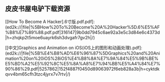 ## 皮皮书屋电驴下载资源 

[The Definitive Guide to ImageMagick.pdf]: (ed2k://|file|The%20Definitive%20Guide%20to%20ImageMagick.pdf|13785751|d57ea7c6b251015ca05eb994b9f0b63a|h=uljbju6jvndivyfdttwi26vkroadxi76|/)

[Green IT.pdf]: (ed2k://|file|Green%20IT.pdf|4564802|3d0bcb19a568a58f6ff09996ca8d04ad|h=o33twfgjatbuq5pyc57jdqwrwsrlifjz|/)

[ComputerSystem A Programer Perspective beta.pdf]: (ed2k://|file|ComputerSystem%20A%20Programer%20Perspective%20beta.pdf|3484207|fa5104b92f423e2fb747ad6b09ba6879|h=dr5ojxkcwshz3j4x4rdptrzv6z2man6t|/)

[Professional iPhone and iPod touch Programming.pdf]: (ed2k://|file|Professional%20iPhone%20and%20iPod%20touch%20Programming.pdf|6557537|bdd8183634ec64e24c507f90b30a8358|h=ciqxcjymjmis4dgiyucqedlmkbzpqowm|/)

[SQL Server Execution Plans.pdf]: (ed2k://|file|SQL%20Server%20Execution%20Plans.pdf|12786148|b8d2bf6da5b9705c9eb02cb0795d72e5|h=we5bbtosfgqtr3h5rzgq6igm4k7rqxal|/)

[Java编程精选集锦.pdf]: (ed2k://|file|Java%E7%BC%96%E7%A8%8B%E7%B2%BE%E9%80%89%E9%9B%86%E9%94%A6.pdf|28404162|4ed3f5b8998c276437e0c10ad99e5bb5|h=nnrdo5exlpyvhnv6bmqwlgbvoersrilu|/)

[CFA Note Lever 2, 2009, Vol 1.pdf]: (ed2k://|file|CFA%20Note%20Lever%202%2C%202009%2C%20Vol%201.pdf|2730021|a8c49314506fd56989dc37f895f6e93c|h=nrrscdizk57cxkh4yduwrh675xxsi74y|/)

[Mac OS X Lion Bible.pdf]: (ed2k://|file|Mac%20OS%20X%20Lion%20Bible.pdf|17094302|465c2ceb02ceafa55cab0f49b05a7df3|h=zr3al45pfnc346fna62mi5fgorb32kap|/)

[HTML5 and JavaScript Projects.pdf]: (ed2k://|file|HTML5%20and%20JavaScript%20Projects.pdf|30886302|4fee16bf47f7e06e534b4a5d6b0de869|h=52t6xclhzhqcnfcl5x6ldox25mo2gomm|/)

[Windows 7 Administrator’s Pocket Consultant.pdf]: (ed2k://|file|Windows%207%20Administrator%E2%80%99s%20Pocket%20Consultant.pdf|10855989|3a6559b8560bd969a443ae58ef634e42|h=4cvaspqpjlm555msdnqqs26xycmwrumd|/)

[Design Patterns.pdf]: (ed2k://|file|Design%20Patterns.pdf|26107761|4e9e586f284826e023ade37dc116199f|h=rlln6j3a7oqyvf5vvdflwg2whydcqob2|/)

[数值分析.pdf]: (ed2k://|file|%E6%95%B0%E5%80%BC%E5%88%86%E6%9E%90.pdf|1262260|f7d50e7ba0ffd53887660701ece68d10|h=bqjhgugetll7fzymvfxn37twtdunkjah|/)

[SQL 反模式 中文版.pdf]: (ed2k://|file|SQL%20%E5%8F%8D%E6%A8%A1%E5%BC%8F%20%E4%B8%AD%E6%96%87%E7%89%88.pdf|33558996|b828a8c8ebebb117399d967ba428476f|h=ynjdidjknuatnlygfwri3mw2loxfwwuh|/)

[High-Altitude Platforms for Wireless Communications.pdf]: (ed2k://|file|High-Altitude%20Platforms%20for%20Wireless%20Communications.pdf|3286935|d102188e6f0f298dd0aa39ffbd0e63ab|h=fy4jnp6cnxnjcv2m5rgctwvgvze2mxnq|/)

[Abstract and Concrete Categories_ The Joy of Cats.pdf]: (ed2k://|file|Abstract%20and%20Concrete%20Categories_%20The%20Joy%20of%20Cats.pdf|4421532|95aff73329d92a86e9e6d4847cfa46f3|h=3cwvzaujwykk6obkaouhfqov2k2x576m|/)

[Mastering Algorithms with C (EPUB).pdf]: (ed2k://|file|Mastering%20Algorithms%20with%20C%20%28EPUB%29.pdf|4091713|af8a17e55660e4247721823608ae593d|h=6xlio5iqhchxv6kj3c4tz5bujvsh5zvs|/)

[Android Native Development Kit Cookbook.pdf]: (ed2k://|file|Android%20Native%20Development%20Kit%20Cookbook.pdf|7176167|1838c82025294194a176510f941dbf8d|h=ceoaz7g2ljavts6dxeqwfmi3noydwkko|/)

[R语言实战文字版.pdf]: (ed2k://|file|R%E8%AF%AD%E8%A8%80%E5%AE%9E%E6%88%98%E6%96%87%E5%AD%97%E7%89%88.pdf|24067996|3b4b0e0878857389ddd09a10328ae001|h=k67m6ras2c4ha5fvnvviiymgsh6wguec|/)

[Accelerated C# 2010.pdf]: (ed2k://|file|Accelerated%20C%23%202010.pdf|7176766|d8e68a925bcc7bd54cf3cbb2381858c9|h=36bp2dd3w5giykz4knvhk7rx3vyokgay|/)

[Parallel Genetic Algorithms.pdf]: (ed2k://|file|Parallel%20Genetic%20Algorithms.pdf|2039876|a4cf118fcbd46794ac037fb6e51eeca5|h=d3xuwlmkhwx2mycb2l4ygfosrrl6bkzj|/)

[Common Lisp.pdf]: (ed2k://|file|Common%20Lisp.pdf|1055030|03addad580322bcec3ce4da65a59f63b|h=3kdky6wuk3wxgv6izx23fjvsxfw4srzd|/)

[Jenkins_ The Definitive Guide.pdf]: (ed2k://|file|Jenkins_%20The%20Definitive%20Guide.pdf|23282357|a8f50e11fc98980a304934262db9aa3e|h=pf4aqj752dmxwxhx5krtwokifwipjfzp|/)

[Semistructured Database Design.pdf]: (ed2k://|file|Semistructured%20Database%20Design.pdf|6506512|79e70e6ef830f3beae0db1ea16a249c9|h=gofbcwpgo3to3d644mnmq6dfhvhtntiv|/)

[Thinking in Java 4th Edition.pdf]: (ed2k://|file|Thinking%20in%20Java%204th%20Edition.pdf|4834569|0127c6df53a8780144edf10e336cb14c|h=w4kgzwfprjtplp3d4za22xpvumcgn43w|/)

[Hacking VoIP.chm]: (ed2k://|file|Hacking%20VoIP.chm|8685114|0b45c92a75c0cf2fbd192bdc147e5e89|h=lmuvqs7xyyy6uvqoxcirzw2fyijupepg|/)

[Windows 7 For Seniors For Dummies.pdf]: (ed2k://|file|Windows%207%20For%20Seniors%20For%20Dummies.pdf|19482539|5abd1caec084270e8ee2e97cb9e6ab62|h=fzbh6xipnsm236u2jdwn3afx3cfdzsym|/)

[Microsoft® .NET_ Architecting Applications for the Enterprise.chm]: (ed2k://|file|Microsoft%C2%AE%20.NET_%20Architecting%20Applications%20for%20the%20Enterprise.chm|2680370|1b5ed2e0fa66844caca4a65482d7f98a|h=5iga3jdhwrv2jfnkwjb2detikz45lrqt|/)

[Visual Studio Tools for Office 2007.pdf]: (ed2k://|file|Visual%20Studio%20Tools%20for%20Office%202007.pdf|14057944|184a2fd0e4dfaa45ee1e3dbeacf3d2d3|h=dyu56jd5pse5ibhsnqsa4vgqabfhlczu|/)

[Computer Architecture_ A Quantitative Approach.pdf]: (ed2k://|file|Computer%20Architecture_%20A%20Quantitative%20Approach.pdf|5058799|1347d5cf004ed5dcc74d2a49f2cf7261|h=h6miv53msdndd2hbuzttog3uomdzxuhz|/)

[PHP for Absolute Beginners.pdf]: (ed2k://|file|PHP%20for%20Absolute%20Beginners.pdf|7663691|10b47f20bce8d187f5925fc0baf2941d|h=uwu4zz7h3yopp6m7uyi7sm67lwyjau4p|/)

[揭开编程的核心奥秘.pdf]: (ed2k://|file|%E6%8F%AD%E5%BC%80%E7%BC%96%E7%A8%8B%E7%9A%84%E6%A0%B8%E5%BF%83%E5%A5%A5%E7%A7%98.pdf|1034614|a156e5197899401dcbff40100931b6ce|h=hhjov5t4jxwa2azq47oh4e7w5wn7bemc|/)

[Administering Data Centers_ Servers, Storage, and Voice over IP.pdf]: (ed2k://|file|Administering%20Data%20Centers_%20Servers%2C%20Storage%2C%20and%20Voice%20over%20IP.pdf|17535433|f74d87fc2070075f9b35a3cf6ec05b6b|h=l2ftmpngwx4mclvjtianyn7vzwpvlkgs|/)

[[How To Become A Hacker].6寸版.pdf.pdf]: (ed2k://|file|%5BHow%20To%20Become%20A%20Hacker%5D.6%E5%AF%B8%E7%89%88.pdf.pdf|316147|9b0dd7945c6ae92a3e5c3d84e6c4373d|h=zhqkp2t5moe6uayrk6sh3dvgafr7gv2h|/)

[Objective-C基础教程.pdf]: (ed2k://|file|Objective-C%E5%9F%BA%E7%A1%80%E6%95%99%E7%A8%8B.pdf|32375366|3b6aa4de7a75354ce9074a9fabfef124|h=wvifftrycvbsmaov3xzikrvsjs5x2tco|/)

[[中文]Graphics and Animation on iOS(iOS上的图形和动画处理).pdf]: (ed2k://|file|%5B%E4%B8%AD%E6%96%87%5DGraphics%20and%20Animation%20on%20iOS%28iOS%E4%B8%8A%E7%9A%84%E5%9B%BE%E5%BD%A2%E5%92%8C%E5%8A%A8%E7%94%BB%E5%A4%84%E7%90%86%29.pdf|5257862|152f4887f0450d89063972f6eb828a3b|h=cyktdkqvv4bm65cfh3tzc4jyrx7v7rtv|/)

[中国房地产投资手册 – 德勤.pdf]: (ed2k://|file|%E4%B8%AD%E5%9B%BD%E6%88%BF%E5%9C%B0%E4%BA%A7%E6%8A%95%E8%B5%84%E6%89%8B%E5%86%8C%20%E2%80%93%20%E5%BE%B7%E5%8B%A4.pdf|973723|b6747aec8ec36767c15cfb4818ab7f7b|h=zbvhd5q6mf5cteqxho2glviwyx6wi73r|/)

[黑客攻防实战编程.pdf]: (ed2k://|file|%E9%BB%91%E5%AE%A2%E6%94%BB%E9%98%B2%E5%AE%9E%E6%88%98%E7%BC%96%E7%A8%8B.pdf|36801082|1b2bfc3c0b56bc346898b0f4ad17bafb|h=mn5fx7cigmpdcqeugm33geyt7ka75xhk|/)

[XNA Game Studio 4.0 Programming.pdf]: (ed2k://|file|XNA%20Game%20Studio%204.0%20Programming.pdf|24012747|5c7ff427e0f194993f7d0c52dad11be2|h=l5hvzb2oqblg5mc6o75o57pupevtc25q|/)

[JavaScript Bible,5th Edition.pdf]: (ed2k://|file|JavaScript%20Bible%2C5th%20Edition.pdf|25325592|62b08addbfe40d4527c923f846261af2|h=7ddbrsplng73yrz4xiqs2mklqqey7uyo|/)

[Cracking the Coding Interview, 4th Edition.pdf]: (ed2k://|file|Cracking%20the%20Coding%20Interview%2C%204th%20Edition.pdf|2625261|50933f539b6a1a132f005c3eec88c469|h=nc3lhgbbbgiufo54ytvyfkgt6vx67mvn|/)

[Professional Visual Studio 2005 Team System.chm]: (ed2k://|file|Professional%20Visual%20Studio%202005%20Team%20System.chm|33586776|6f8828ccb8348cdadb13aef9dff6e1cd|h=qwqmy4qtjetxa7kkfx65jzdf2bvfhcae|/)

[Modern JavaScript_ Develop and Design.pdf]: (ed2k://|file|Modern%20JavaScript_%20Develop%20and%20Design.pdf|13333215|8cde0341d458db918b89e5ba9949c958|h=cvd6vgf6rcftetrm3sz7ogajdv6efwio|/)

[ASP .Net 2.0_A Developer’s Notebook 1st Edition.chm]: (ed2k://|file|ASP%20.Net%202.0_A%20Developer%E2%80%99s%20Notebook%201st%20Edition.chm|6327666|271149ac6afc21d06a9f95cd1e5203a3|h=aaihj2rue4suyq3agjhtiio564ctfm3n|/)

[4G LTE_LTE-Advanced for Mobile Broadband.pdf]: (ed2k://|file|4G%20LTE_LTE-Advanced%20for%20Mobile%20Broadband.pdf|21074274|28a72f3caca8991df1f9feb799a4fad5|h=lh35shs5wfs4wer6bi4o4nwx6szbbgsp|/)

[Pro SharePoint Migration_ Moving from MOSS 2007 to SharePoint Server 2010.pdf]: (ed2k://|file|Pro%20SharePoint%20Migration_%20Moving%20from%20MOSS%202007%20to%20SharePoint%20Server%202010.pdf|6147168|e552d5cce73a4636ce8dbdcb1d5e8e1b|h=uwshy6bck3qqwj3yz5tm55yo6dwutm55|/)

[Oracle Database 11g New Features.pdf]: (ed2k://|file|Oracle%20Database%2011g%20New%20Features.pdf|7334305|520223dc27c182807ee89b9cff96e450|h=3msuovsisoyjfv5ehukkfr6lud36xbxr|/)

[Fault-Tolerant IP and MPLS Networks.chm]: (ed2k://|file|Fault-Tolerant%20IP%20and%20MPLS%20Networks.chm|7859131|faf9a059a340268271fe0270169cc423|h=6a6pbu3bz7na6ss2puaqjhoad6e23m7g|/)

[AutoCAD Civil 3D 2014 Essentials.pdf]: (ed2k://|file|AutoCAD%20Civil%203D%202014%20Essentials.pdf|28077880|bde8b5cde8d34a90f4f39c4aa41d50f3|h=cmabcykvrxw7dqfqq542anzdqqnamktg|/)

[Designing for the Social Web.pdf]: (ed2k://|file|Designing%20for%20the%20Social%20Web.pdf|10554058|ebe978164d132ce0444c7f12423e58ae|h=yztxmmshauljxa2ydzmustozgl7ott7y|/)

[FoundationsOfProgramming.pdf]: (ed2k://|file|FoundationsOfProgramming.pdf|1336264|f1001dc9143e4660898388d3db62c372|h=yvvsrdviyermsimvb6r2z7wdk2jgbfyj|/)

[Accounting for Managers.pdf]: (ed2k://|file|Accounting%20for%20Managers.pdf|3179955|e3980598313793c20ddf663c0f130749|h=zz7y6x2ty623l4efjyj5dqzxjrbuohix|/)

[C++标准程序库.pdf]: (ed2k://|file|C%2B%2B%E6%A0%87%E5%87%86%E7%A8%8B%E5%BA%8F%E5%BA%93.pdf|22332595|48199ceac5a54941adba38c8294773be|h=lxh3lteh2jyjlmykzqkyqjakce2v72wa|/)

[Build Mobile Websites and Apps for Smart Devices.pdf]: (ed2k://|file|Build%20Mobile%20Websites%20and%20Apps%20for%20Smart%20Devices.pdf|9665130|c00716aaa5e8e4713a2a77ebe4aaaead|h=n4ulxl64mpxwbz6jjjs3auepkjiegcvs|/)

[Securing SQL Server.pdf]: (ed2k://|file|Securing%20SQL%20Server.pdf|4634260|5c1ea53462f6fcb0ceae8ca1581a0408|h=3hriws46xgkswclqnptij5ocius5v3xx|/)

[SystemTap Beginners Guide.pdf]: (ed2k://|file|SystemTap%20Beginners%20Guide.pdf|665312|fadaba81a2ed8254bf3b444a89d2b183|h=t3wgn2tai7546hxlt72zkgzpjr4g3p5e|/)

[Practical Matlab Basics for Engineers.pdf]: (ed2k://|file|Practical%20Matlab%20Basics%20for%20Engineers.pdf|21245138|3e764d5af75453c6a8295bb8f4284933|h=5e4een3djj7qfhnhfgfv2up5l424l4ml|/)

[Raspberry Pi Cookbook.pdf]: (ed2k://|file|Raspberry%20Pi%20Cookbook.pdf|13201936|79acfef025e5fdbb0a16ba0b26e21f9e|h=eljfnnlrlqz3qs32lsu5t4fkxptzq2ib|/)

[JavaScript_ The Good Parts.pdf]: (ed2k://|file|JavaScript_%20The%20Good%20Parts.pdf|6061574|7c3eb9aabf00336a1f7b72c31a56e66a|h=xbpaoir3f3acse7jalcsbgqx6t3albv6|/)

[High-Speed Digital Design_ A Handbook of Black Magic.pdf]: (ed2k://|file|High-Speed%20Digital%20Design_%20A%20Handbook%20of%20Black%20Magic.pdf|19646323|7c6abc9c22d3de0968cbfb611c06e3e4|h=qtmbstqtrn4hr4j5cpsqpm42ofy32cas|/)

[Perfect Phrases for Professional Networking.pdf]: (ed2k://|file|Perfect%20Phrases%20for%20Professional%20Networking.pdf|761097|77aa7bbfd6391604a33341a1ca83a9cc|h=lwqynjoluvgiwh43jq3vojcjx4azfvly|/)

[Beginning iPad Development for iPhone Developers.pdf]: (ed2k://|file|Beginning%20iPad%20Development%20for%20iPhone%20Developers.pdf|9172804|7e42719686e26806e5df95e56c5645bf|h=lnbfb7d3qzz5xlnejvexmssykvypejft|/)

[深入浅出密码学.pdf]: (ed2k://|file|%E6%B7%B1%E5%85%A5%E6%B5%85%E5%87%BA%E5%AF%86%E7%A0%81%E5%AD%A6.pdf|43125351|ad0edc99b0a368f3df7cbe4c562dedba|h=ap6kw5l4nxeeoimcexa22stk7ailzxp3|/)

[C++ Tip-of-the-Day.zip]: (ed2k://|file|C%2B%2B%20Tip-of-the-Day.zip|1947247|aeb23a4568b609af5d6a756ccac72ec6|h=vpdiwvcwmvks5nkyld5ywrbyqllovjmt|/)

[Web Marketing for the Music Business.pdf]: (ed2k://|file|Web%20Marketing%20for%20the%20Music%20Business.pdf|8220985|9aab0717fbb2e2b9fac8dd211cda4f43|h=ywimq2twdveuu5o5mdajcopio667cevg|/)

[Facebook Marketing_ An Hour a Day.pdf]: (ed2k://|file|Facebook%20Marketing_%20An%20Hour%20a%20Day.pdf|8320470|997cccacad869d9ac066dc4f8c83dc5f|h=rneoifv3fys5iidyfllllhem5nch4tfn|/)

[The Art of Hardware Architecture_ Design Methods and Technique for Digital Circuits.pdf]: (ed2k://|file|The%20Art%20of%20Hardware%20Architecture_%20Design%20Methods%20and%20Technique%20for%20Digital%20Circuits.pdf|2437004|7c000babee348efea64a279d8feece74|h=de7ssctagtg4kzv5f3rpgwb77223xb37|/)

[Beginning SharePoint 2013 Development.pdf]: (ed2k://|file|Beginning%20SharePoint%202013%20Development.pdf|21135135|4e41ad9349018a032b4215cbf381b251|h=m3grn4lmcjqvkuv6iihqxtuufdrqhnzh|/)

[Netcat Power Tools.pdf]: (ed2k://|file|Netcat%20Power%20Tools.pdf|10846892|c2d7acc93aa16bbaedd1342b86ab8a6b|h=hqh3u54saqoz4t6m3mjg4f3bw3vd4noy|/)

[Node.js In Action (MEAP).pdf]: (ed2k://|file|Node.js%20In%20Action%20%28MEAP%29.pdf|816293|e08c55f1a0561ccf003ee7769ff7ee54|h=g53sjn4pwihkhwf263o7stih3x2c6nnh|/)

[Continuous Integration Improving Software Quality and Reducing Risk.pdf]: (ed2k://|file|Continuous%20Integration%20Improving%20Software%20Quality%20and%20Reducing%20Risk.pdf|5299656|b9e446780f3e545b5419c2fe4a0695d9|h=s4pgxz4s7sdqoccnk3r5lgw7qfkcaup2|/)

[Deploying Windows 7_ Essential Guidance.pdf]: (ed2k://|file|Deploying%20Windows%207_%20Essential%20Guidance.pdf|6808870|d0b3178ad4c4ac61b3c026e18b3fb4d9|h=gk272ktmmzonpnqoq2owjrkqepgyh6b5|/)

[Java Servlet Programming, 2nd Edition.chm]: (ed2k://|file|Java%20Servlet%20Programming%2C%202nd%20Edition.chm|2312686|c2278f5d541c89f4a3ab6e0c0a7cd35d|h=kmzseia44wyxcziwxahk2a2vzq267qyj|/)

[The Web Testing Companion_ The Insider’s Guide to Efficient and Effective Tests.chm]: (ed2k://|file|The%20Web%20Testing%20Companion_%20The%20Insider%E2%80%99s%20Guide%20to%20Efficient%20and%20Effective%20Tests.chm|8703377|cf42cba64ff55d17a634f1b7cb926094|h=beemh42zm6czvs23hs6cu77ksa5soavz|/)

[Junit in action 第二版.pdf]: (ed2k://|file|Junit%20in%20action%20%E7%AC%AC%E4%BA%8C%E7%89%88.pdf|5355507|4985da276fb5657ff0fdbe46bd104570|h=ink7uodhfvlfm5jgrtcavwcys32n74cm|/)

[Professional Apache Tomcat 6.pdf]: (ed2k://|file|Professional%20Apache%20Tomcat%206.pdf|16098287|989c643fcad333ec13211841f7571630|h=o2wgedpzmwtfc5pe2ynlk56uidsl7vqz|/)

[Globus Toolkit 4_ Programming Java Services.pdf]: (ed2k://|file|Globus%20Toolkit%204_%20Programming%20Java%20Services.pdf|6461268|0e7f90ece540046c684a042940c52523|h=nebbcqtwxqcgfwttzde5ghooexm4zcxx|/)

[HTML5与CSS3设计模式.pdf]: (ed2k://|file|HTML5%E4%B8%8ECSS3%E8%AE%BE%E8%AE%A1%E6%A8%A1%E5%BC%8F.pdf|44439790|25bf15b97e268f1e7a90f1d0b451ac28|h=dusfujiwlm3i5idamsvx7npkax43mrga|/)

[Handbook of Information Security, Threats, Vulnerabilities, Prevention, Detection, and Management (Volume 3).pdf]: (ed2k://|file|Handbook%20of%20Information%20Security%2C%20Threats%2C%20Vulnerabilities%2C%20Prevention%2C%20Detection%2C%20and%20Management%20%28Volume%203%29.pdf|12774119|6782d3dd5f13ab04f6ee025446e92b78|h=pgcrfi6ufuh53q5xghdwke3uxbjibq74|/)

[Zend Framework, A Beginner’s Guide.pdf]: (ed2k://|file|Zend%20Framework%2C%20A%20Beginner%E2%80%99s%20Guide.pdf|2387550|f2c953a7161e476049c487adf614ce69|h=khumqf2r2kh36lru5sommlj34rryxcmr|/)

[C++编程思想（第2卷）实用编程技术.pdf]: (ed2k://|file|C%2B%2B%E7%BC%96%E7%A8%8B%E6%80%9D%E6%83%B3%EF%BC%88%E7%AC%AC2%E5%8D%B7%EF%BC%89%E5%AE%9E%E7%94%A8%E7%BC%96%E7%A8%8B%E6%8A%80%E6%9C%AF.pdf|36329253|c64fe8bc0f698806dad27b3d1ff64ac3|h=kuee7igaugduyxnn53bvzx4uvto7kxmr|/)

